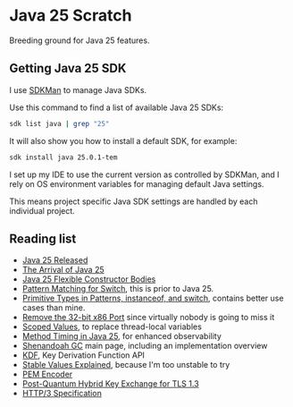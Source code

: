 # Java 25 Scratch
Breeding ground for Java 25 features.

## Getting Java 25 SDK
I use [SDKMan](https://sdkman.io/) to manage Java SDKs.

Use this command to find a list of available Java 25 SDKs: 
```Bash
sdk list java | grep "25"
```
It will also show you how to install a default SDK, for example:
```Bash
sdk install java 25.0.1-tem
```
I set up my IDE to use the current version as controlled by SDKMan, 
and I rely on OS environment variables for managing default Java settings.

This means project specific Java SDK settings are handled by each individual project.

## Reading list
- [Java 25 Released](https://www.infoq.com/news/2025/09/java25-released/)
- [The Arrival of Java 25](https://blogs.oracle.com/java/post/the-arrival-of-java-25)
- [Java 25 Flexible Constructor Bodies](https://www.baeldung.com/java-25-flexible-constructor-bodies)
- [Pattern Matching for Switch](https://www.baeldung.com/java-switch-pattern-matching), this is prior to Java 25.
- [Primitive Types in Patterns, instanceof, and switch](https://openjdk.org/jeps/507), contains better use cases than mine.
- [Remove the 32-bit x86 Port](https://openjdk.org/jeps/501) since virtually nobody is going to miss it
- [Scoped Values](https://www.baeldung.com/java-20-scoped-values), to replace thread-local variables
- [Method Timing in Java 25](https://blog.kelunik.com/2025/08/24/method-trace-java-25.html), for enhanced observability
- [Shenandoah GC](https://wiki.openjdk.org/display/shenandoah/Main) main page, including an implementation overview
- [KDF](https://openjdk.org/jeps/510), Key Derivation Function API
- [Stable Values Explained](https://softwaremill.com/jep-502-stable-values-new-feature-of-java-25-explained/), because I'm too unstable to try
- [PEM Encoder](https://docs.oracle.com/en/java/javase/25/docs/api/java.base/java/security/PEMEncoder.html)
- [Post-Quantum Hybrid Key Exchange for TLS 1.3](https://openjdk.org/jeps/527)
- [HTTP/3 Specification](https://httpwg.org/specs/rfc9114.html)